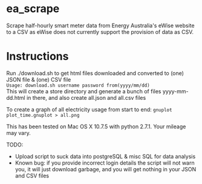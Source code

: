 ea_scrape
=========

Scrape half-hourly smart meter data from Energy Australia's eWise website to a CSV as eWise does
not currently support the provision of data as CSV.

Instructions
============

Run ./download.sh to get html files downloaded and converted to (one) JSON file & (one) CSV file  
`Usage: download.sh username password from(yyyy/mm/dd)`  
  This will create a store directory and generate a bunch of files yyyy-mm-dd.html in there,
and also create all.json and all.csv files 

To create a graph of all electricity usage from start to end:
`gnuplot plot_time.gnuplot > all.png`

This has been tested on Mac OS X 10.7.5 with python 2.7.1. Your mileage may vary.

TODO: 

- Upload script to suck data into postgreSQL & misc SQL for data analysis
- Known bug: if you provide incorrect login details the script will not warn you, it will just download garbage, and you will get nothing in your JSON and CSV files
